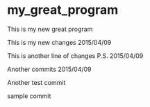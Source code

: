 # my_great_program
This is my new great program

This is my new changes 2015/04/09

This is another line of changes P.S. 2015/04/09

Another commits 2015/04/09


Another test commit

sample commit

